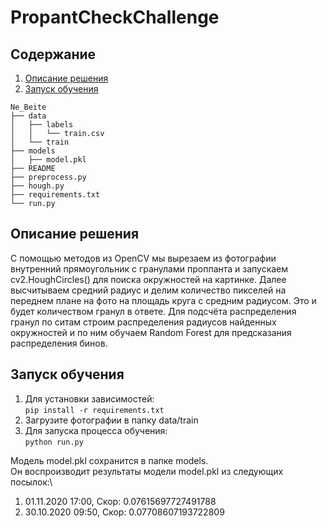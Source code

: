 # PropantCheckChallenge
## Содержание
1. [Описание решения](#overview)
2. [Запуск обучения](#training)
```
Ne_Beite
├── data
│   ├── labels
│   │   └── train.csv
│   └── train
├── models
│   ├── model.pkl
├── README
├── preprocess.py
├── hough.py
├── requirements.txt
└── run.py
```
## Описание решения <a name="overview"></a>
 С помощью методов из OpenCV мы вырезаем из фотографии внутренний прямоугольник с гранулами проппанта и запускаем cv2.HoughCircles() для поиска окружностей на картинке. Далее высчитываем средний радиус и делим количество пикселей на переднем плане на фото на площадь круга с средним радиусом. Это и будет количеством гранул в ответе. 
 Для подсчёта распределения гранул по ситам строим распределения радиусов найденных окружностей и по ним обучаем Random Forest для предсказания распределения бинов.

## Запуск обучения <a name="training"></a>
1. Для установки зависимостей:\
```pip install -r requirements.txt```
2. Загрузите фотографии в папку data/train
3. Для запуска процесса обучения:\
```python run.py```

Модель model.pkl сохранится в папке models.\
Он воспроизводит результаты модели model.pkl из следующих посылок:\
1. 01.11.2020 17:00, Скор: 0.07615697727491788
2. 30.10.2020 09:50, Скор: 0.07708607193722809

